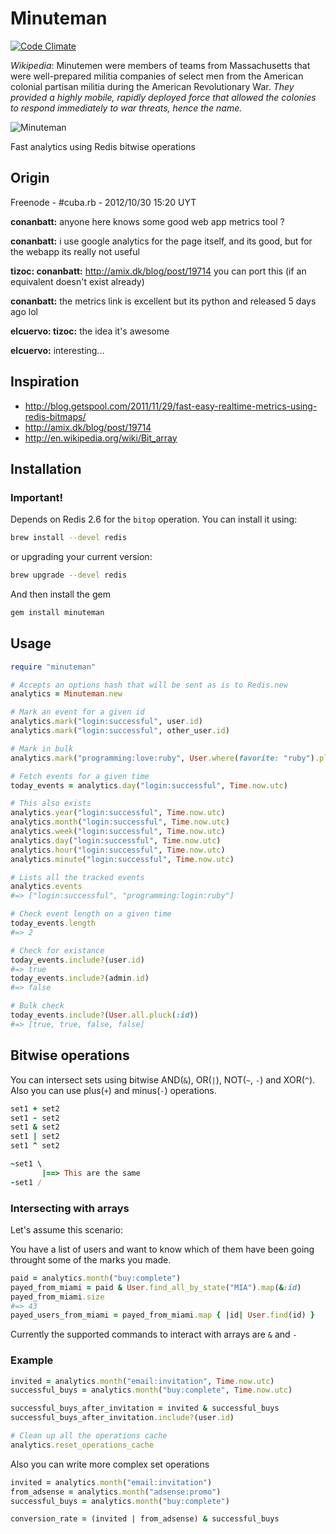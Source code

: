 # Minuteman
[![Code Climate](https://codeclimate.com/badge.png)](https://codeclimate.com/github/elcuervo/minuteman)

_Wikipedia_: Minutemen were members of teams from Massachusetts that were well-prepared
militia companies of select men from the American colonial partisan militia
during the American Revolutionary War. _They provided a highly mobile, rapidly
deployed force that allowed the colonies to respond immediately to war threats,
hence the name._

![Minuteman](http://upload.wikimedia.org/wikipedia/commons/thumb/4/4b/Minute_Man_Statue_Lexington_Massachusetts_cropped.jpg/220px-Minute_Man_Statue_Lexington_Massachusetts_cropped.jpg)

Fast analytics using Redis bitwise operations

## Origin
Freenode - #cuba.rb - 2012/10/30 15:20 UYT

**conanbatt:** anyone here knows some good web app metrics tool ?

**conanbatt:** i use google analytics for the page itself, and its good, but for the webapp its really not useful

**tizoc: conanbatt:** http://amix.dk/blog/post/19714 you can port this (if an equivalent doesn't exist already)

**conanbatt:** the metrics link is excellent but its python and released 5 days ago lol

**elcuervo: tizoc:** the idea it's awesome

**elcuervo:** interesting...


## Inspiration

* http://blog.getspool.com/2011/11/29/fast-easy-realtime-metrics-using-redis-bitmaps/
* http://amix.dk/blog/post/19714
* http://en.wikipedia.org/wiki/Bit_array

## Installation

### Important!

Depends on Redis 2.6 for the `bitop` operation. You can install it using:

```bash
brew install --devel redis
```

or upgrading your current version:

```bash
brew upgrade --devel redis
```

And then install the gem

```bash
gem install minuteman
```

## Usage

```ruby
require "minuteman"

# Accepts an options hash that will be sent as is to Redis.new
analytics = Minuteman.new

# Mark an event for a given id
analytics.mark("login:successful", user.id)
analytics.mark("login:successful", other_user.id)

# Mark in bulk
analytics.mark("programming:love:ruby", User.where(favorite: "ruby").pluck(:id))

# Fetch events for a given time
today_events = analytics.day("login:successful", Time.now.utc)

# This also exists
analytics.year("login:successful", Time.now.utc)
analytics.month("login:successful", Time.now.utc)
analytics.week("login:successful", Time.now.utc)
analytics.day("login:successful", Time.now.utc)
analytics.hour("login:successful", Time.now.utc)
analytics.minute("login:successful", Time.now.utc)

# Lists all the tracked events
analytics.events
#=> ["login:successful", "programming:login:ruby"]

# Check event length on a given time
today_events.length
#=> 2

# Check for existance
today_events.include?(user.id)
#=> true
today_events.include?(admin.id)
#=> false

# Bulk check
today_events.include?(User.all.pluck(:id))
#=> [true, true, false, false]
```

## Bitwise operations

You can intersect sets using bitwise AND(`&`), OR(`|`), NOT(`~`, `-`) and XOR(`^`).
Also you can use plus(`+`) and minus(`-`) operations.

```ruby
set1 + set2
set1 - set2
set1 & set2
set1 | set2
set1 ^ set2

~set1 \
       |==> This are the same
-set1 /
```

### Intersecting with arrays

Let's assume this scenario:

You have a list of users and want to know which of them have been going throught
some of the marks you made.

```ruby
paid = analytics.month("buy:complete")
payed_from_miami = paid & User.find_all_by_state("MIA").map(&:id)
payed_from_miami.size
#=> 43
payed_users_from_miami = payed_from_miami.map { |id| User.find(id) }
```

Currently the supported commands to interact with arrays are `&` and `-`

### Example

```ruby
invited = analytics.month("email:invitation", Time.now.utc)
successful_buys = analytics.month("buy:complete", Time.now.utc)

successful_buys_after_invitation = invited & successful_buys
successful_buys_after_invitation.include?(user.id)

# Clean up all the operations cache
analytics.reset_operations_cache
```

Also you can write more complex set operations

```ruby
invited = analytics.month("email:invitation")
from_adsense = analytics.month("adsense:promo")
successful_buys = analytics.month("buy:complete")

conversion_rate = (invited | from_adsense) & successful_buys
```
